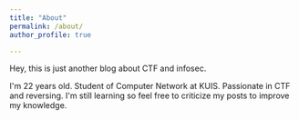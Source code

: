 ```yaml
---
title: "About"
permalink: /about/
author_profile: true

---
```


Hey, this is just another blog about CTF and infosec. 

I'm 22 years old. 
Student of Computer Network at KUIS.
Passionate in CTF and reversing. 
I'm still learning so feel free to criticize my posts to improve my knowledge.
